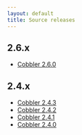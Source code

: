 ```yaml
---
layout: default
title: Source releases
---
```


## 2.6.x

* <a href="https://github.com/cobbler/cobbler/releases/tag/v2.6.0">Cobbler 2.6.0</a>

## 2.4.x

* <a href="https://github.com/cobbler/cobbler/releases/tag/v2.4.3">Cobbler 2.4.3</a>
* <a href="https://github.com/cobbler/cobbler/releases/tag/v2.4.2">Cobbler 2.4.2</a>
* <a href="https://github.com/cobbler/cobbler/releases/tag/v2.4.1">Cobbler 2.4.1</a>
* <a href="https://github.com/cobbler/cobbler/releases/tag/cobbler-2.4.0-1">Cobbler 2.4.0</a>

